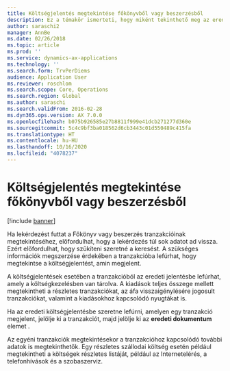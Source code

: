 ```yaml
---
title: Költségjelentés megtekintése főkönyvből vagy beszerzésből
description: Ez a témakör ismerteti, hogy miként tekinthető meg az eredeti költségjelentés, amelyen egy tranzakció jelent meg.
author: saraschi2
manager: AnnBe
ms.date: 02/26/2018
ms.topic: article
ms.prod: ''
ms.service: dynamics-ax-applications
ms.technology: ''
ms.search.form: TrvPerDiems
audience: Application User
ms.reviewer: roschlom
ms.search.scope: Core, Operations
ms.search.region: Global
ms.author: saraschi
ms.search.validFrom: 2016-02-28
ms.dyn365.ops.version: AX 7.0.0
ms.openlocfilehash: b075b926585e27b8811f999e41dcb271277d360e
ms.sourcegitcommit: 5c4c9bf3ba018562d6cb3443c01d550489c415fa
ms.translationtype: HT
ms.contentlocale: hu-HU
ms.lasthandoff: 10/16/2020
ms.locfileid: "4078237"
---
```

# <a name="view-an-expense-report-from-general-ledger-or-procurement-and-sourcing"></a>Költségjelentés megtekintése főkönyvből vagy beszerzésből

[!include [banner](../includes/banner.md)]

Ha lekérdezést futtat a Főkönyv vagy beszerzés tranzakcióinak megtekintéséhez, előfordulhat, hogy a lekérdezés túl sok adatot ad vissza. Ezért előfordulhat, hogy szűkíteni szeretné a keresést. A szükséges információk megszerzése érdekében a tranzakcióba lefúrhat, hogy megtekintse a költségjelentést, amin megjelent.

A költségjelentések esetében a tranzakcióból az eredeti jelentésbe lefúrhat, amely a költségkezelésben van tárolva. A kiadások teljes összege mellett megtekintheti a részletes tranzakciókat, az áfa visszaigénylésére jogosult tranzakciókat, valamint a kiadásokhoz kapcsolódó nyugtákat is.

Ha az eredeti költségjelentésbe szeretne lefúrni, amelyen egy tranzakció megjelent, jelölje ki a tranzakciót, majd jelölje ki az **eredeti dokumentum** elemet .

Az egyéni tranzakciók megtekintésekor a tranzakcióhoz kapcsolódó további adatok is megtekinthetők. Egy részletes szállodai költség esetén például megtekintheti a költségek részletes listáját, például az Internetelérés, a telefonhívások és a szobaszerviz.
